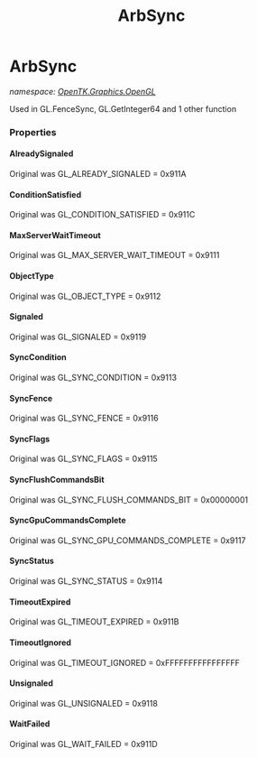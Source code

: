 ﻿---
title: ArbSync
---

# ArbSync
_namespace: [OpenTK.Graphics.OpenGL](N-OpenTK.Graphics.OpenGL.html)_

Used in GL.FenceSync, GL.GetInteger64 and 1 other function



### Properties

#### AlreadySignaled
Original was GL_ALREADY_SIGNALED = 0x911A
#### ConditionSatisfied
Original was GL_CONDITION_SATISFIED = 0x911C
#### MaxServerWaitTimeout
Original was GL_MAX_SERVER_WAIT_TIMEOUT = 0x9111
#### ObjectType
Original was GL_OBJECT_TYPE = 0x9112
#### Signaled
Original was GL_SIGNALED = 0x9119
#### SyncCondition
Original was GL_SYNC_CONDITION = 0x9113
#### SyncFence
Original was GL_SYNC_FENCE = 0x9116
#### SyncFlags
Original was GL_SYNC_FLAGS = 0x9115
#### SyncFlushCommandsBit
Original was GL_SYNC_FLUSH_COMMANDS_BIT = 0x00000001
#### SyncGpuCommandsComplete
Original was GL_SYNC_GPU_COMMANDS_COMPLETE = 0x9117
#### SyncStatus
Original was GL_SYNC_STATUS = 0x9114
#### TimeoutExpired
Original was GL_TIMEOUT_EXPIRED = 0x911B
#### TimeoutIgnored
Original was GL_TIMEOUT_IGNORED = 0xFFFFFFFFFFFFFFFF
#### Unsignaled
Original was GL_UNSIGNALED = 0x9118
#### WaitFailed
Original was GL_WAIT_FAILED = 0x911D

